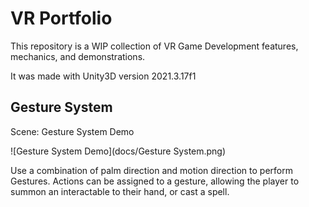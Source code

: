 # VR Portfolio
This repository is a WIP collection of VR Game Development features, mechanics, and demonstrations.

It was made with Unity3D version 2021.3.17f1

## Gesture System
Scene: Gesture System Demo

![Gesture System Demo](docs/Gesture System.png)

Use a combination of palm direction and motion direction to perform Gestures. Actions can be assigned to a gesture, allowing the player to summon an interactable to their hand, or cast a spell.